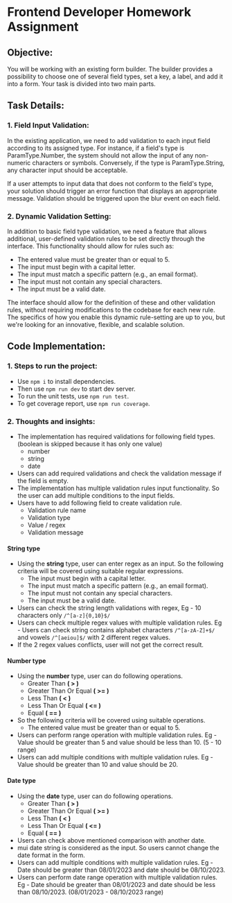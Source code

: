 # Frontend Developer Homework Assignment

## Objective:

You will be working with an existing form builder. The builder provides a possibility to choose one of several field types, set a key, a label, and add it into a form. Your task is divided into two main parts.

## Task Details:

### 1. Field Input Validation:

In the existing application, we need to add validation to each input field according to its assigned type. For instance, if a field's type is ParamType.Number, the system should not allow the input of any non-numeric characters or symbols. Conversely, if the type is ParamType.String, any character input should be acceptable.

If a user attempts to input data that does not conform to the field's type, your solution should trigger an error function that displays an appropriate message. Validation should be triggered upon the blur event on each field.

### 2. Dynamic Validation Setting:

In addition to basic field type validation, we need a feature that allows additional, user-defined validation rules to be set directly through the interface. This functionality should allow for rules such as:

- The entered value must be greater than or equal to 5.
- The input must begin with a capital letter.
- The input must match a specific pattern (e.g., an email format).
- The input must not contain any special characters.
- The input must be a valid date. 

The interface should allow for the definition of these and other validation rules, without requiring modifications to the codebase for each new rule. The specifics of how you enable this dynamic rule-setting are up to you, but we're looking for an innovative, flexible, and scalable solution.

## Code Implementation:

### 1. Steps to run the project:

- Use `npm i` to install dependencies.
- Then use `npm run dev` to start dev server.
- To run the unit tests, use `npm run test`.
- To get coverage report, use `npm run coverage`.

### 2. Thoughts and insights:

- The implementation has required validations for following field types. (boolean is skipped because it has only one value)
  - number
  - string
  - date
- Users can add required validations and check the validation message if the field is empty.
- The implementation has multiple validation rules input functionality. So the user can add multiple conditions to the input fields.
- Users have to add following field to create validation rule.
  - Validation rule name
  - Validation type
  - Value / regex
  - Validation message
#### String type
- Using the **string** type, user can enter regex as an input. So the following criteria will be covered using suitable regular expressions.
  - The input must begin with a capital letter.
  - The input must match a specific pattern (e.g., an email format).
  - The input must not contain any special characters.
  - The input must be a valid date.
- Users can check the string length validations with regex, Eg - 10 characters only `/^[a-z]{0,10}$/`
- Users can check multiple regex values with multiple validation rules. Eg - Users can check string contains alphabet characters `/^[a-zA-Z]+$/` and vowels `/^[aeiou]$/` with 2 different regex values.
- If the 2 regex values conflicts, user will not get the correct result.

#### Number type
- Using the **number** type, user can do following operations.
  - Greater Than **( > )**
  - Greater Than Or Equal **( >= )**
  - Less Than **( < )**
  - Less Than Or Equal **( <= )**
  - Equal **( == )**
- So the following criteria will be covered using suitable operations.
  - The entered value must be greater than or equal to 5.
- Users can perform range operation with multiple validation rules. Eg - Value should be greater than 5 and value should be less than 10. (5 - 10 range)
- Users can add multiple conditions with multiple validation rules. Eg - Value should be greater than 10 and value should be 20.
#### Date type
- Using the **date** type, user can do following operations.
  - Greater Than **( > )**
  - Greater Than Or Equal **( >= )**
  - Less Than **( < )**
  - Less Than Or Equal **( <= )**
  - Equal **( == )**
- Users can check above mentioned comparison with another date.
- mui date string is considered as the input. So users cannot change the date format in the form.
- Users can add multiple conditions with multiple validation rules. Eg - Date should be greater than 08/01/2023 and date should be 08/10/2023.
- Users can perform date range operation with multiple validation rules. Eg - Date should be greater than 08/01/2023 and date should be less than 08/10/2023. (08/01/2023 - 08/10/2023 range)

